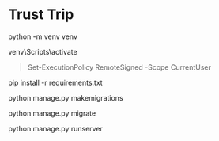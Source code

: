 # Trust Trip
python -m venv venv

venv\Scripts\activate

>Set-ExecutionPolicy RemoteSigned -Scope CurrentUser

pip install -r requirements.txt

python manage.py makemigrations

python manage.py migrate

python manage.py runserver

